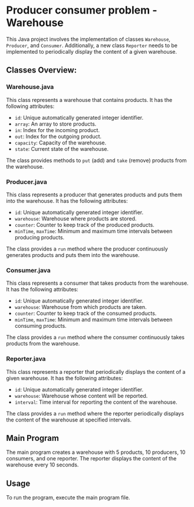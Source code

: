 # Producer consumer problem - Warehouse

This Java project involves the implementation of classes `Warehouse`, `Producer`, and `Consumer`. Additionally, a new class `Reporter` needs to be implemented to periodically display the content of a given warehouse.

## Classes Overview:

### Warehouse.java

This class represents a warehouse that contains products. It has the following attributes:

- `id`: Unique automatically generated integer identifier.
- `array`: An array to store products.
- `in`: Index for the incoming product.
- `out`: Index for the outgoing product.
- `capacity`: Capacity of the warehouse.
- `state`: Current state of the warehouse.

The class provides methods to `put` (add) and `take` (remove) products from the warehouse.

### Producer.java

This class represents a producer that generates products and puts them into the warehouse. It has the following attributes:

- `id`: Unique automatically generated integer identifier.
- `warehouse`: Warehouse where products are stored.
- `counter`: Counter to keep track of the produced products.
- `minTime`, `maxTime`: Minimum and maximum time intervals between producing products.

The class provides a `run` method where the producer continuously generates products and puts them into the warehouse.

### Consumer.java

This class represents a consumer that takes products from the warehouse. It has the following attributes:

- `id`: Unique automatically generated integer identifier.
- `warehouse`: Warehouse from which products are taken.
- `counter`: Counter to keep track of the consumed products.
- `minTime`, `maxTime`: Minimum and maximum time intervals between consuming products.

The class provides a `run` method where the consumer continuously takes products from the warehouse.

### Reporter.java

This class represents a reporter that periodically displays the content of a given warehouse. It has the following attributes:

- `id`: Unique automatically generated integer identifier.
- `warehouse`: Warehouse whose content will be reported.
- `interval`: Time interval for reporting the content of the warehouse.

The class provides a `run` method where the reporter periodically displays the content of the warehouse at specified intervals.

## Main Program

The main program creates a warehouse with 5 products, 10 producers, 10 consumers, and one reporter. The reporter displays the content of the warehouse every 10 seconds.

## Usage

To run the program, execute the main program file.

